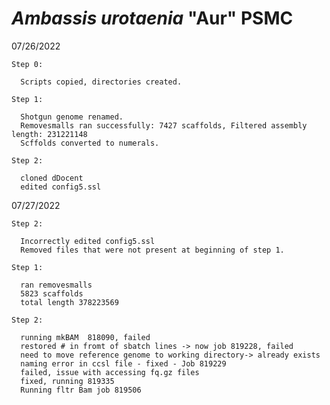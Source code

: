 # <i>Ambassis urotaenia</i> "Aur" PSMC

07/26/2022
   
    Step 0:
      
      Scripts copied, directories created. 
    
    Step 1:
      
      Shotgun genome renamed.
      Removesmalls ran successfully: 7427 scaffolds, Filtered assembly length: 231221148
      Scffolds converted to numerals.
    
    Step 2:  
    
      cloned dDocent
      edited config5.ssl

07/27/2022

    Step 2:
    
      Incorrectly edited config5.ssl
      Removed files that were not present at beginning of step 1.
     
    Step 1:
    
      ran removesmalls
      5823 scaffolds
      total length 378223569
      
    Step 2:
    
      running mkBAM  818090, failed
      restored # in fromt of sbatch lines -> now job 819228, failed
      need to move reference genome to working directory-> already exists
      naming error in ccsl file - fixed - Job 819229
      failed, issue with accessing fq.gz files
      fixed, running 819335
      Running fltr Bam job 819506
    
      
    
      
    
      
